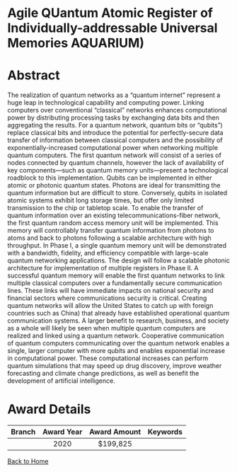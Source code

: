 
Agile QUantum Atomic Register of Individually-addressable Universal Memories AQUARIUM)
======================================================================================

# Abstract


The realization of quantum networks as a “quantum internet” represent a huge leap in technological capability and computing power. Linking computers over conventional “classical” networks enhances computational power by distributing processing tasks by exchanging data bits and then aggregating the results. For a quantum network, quantum bits or “qubits”) replace classical bits and introduce the potential for perfectly-secure data transfer of information between classical computers and the possibility of exponentially-increased computational power when networking multiple quantum computers. The first quantum network will consist of a series of nodes connected by quantum channels, however the lack of availability of key components—such as quantum memory units—present a technological roadblock to this implementation. Qubits can be implemented in either atomic or photonic quantum states. Photons are ideal for transmitting the quantum information but are difficult to store. Conversely, qubits in isolated atomic systems exhibit long storage times, but offer only limited transmission to the chip or tabletop scale. To enable the transfer of quantum information over an existing telecommunications-fiber network, the first quantum random access memory unit will be implemented. This memory will controllably transfer quantum information from photons to atoms and back to photons following a scalable architecture with high throughput. In Phase I, a single quantum memory unit will be demonstrated with a bandwidth, fidelity, and efficiency compatible with large-scale quantum networking applications. The design will follow a scalable photonic architecture for implementation of multiple registers in Phase II. A successful quantum memory will enable the first quantum networks to link multiple classical computers over a fundamentally secure communication lines. These links will have immediate impacts on national security and financial sectors where communications security is critical. Creating quantum networks will allow the United States to catch up with foreign countries such as China) that already have established operational quantum communication systems. A larger benefit to research, business, and society as a whole will likely be seen when multiple quantum computers are realized and linked using a quantum network. Cooperative communication of quantum computers communicating over the quantum network enables a single, larger computer with more qubits and enables exponential increase in computational power. These computational increases can perform quantum simulations that may speed up drug discovery, improve weather forecasting and climate change predictions, as well as benefit the development of artificial intelligence.  

# Award Details

|Branch|Award Year|Award Amount|Keywords|
| :---: | :---: | :---: | :---: |
||2020|$199,825||
  
  


[Back to Home](https://github.com/chrischow/dod_sbir_awards#811)